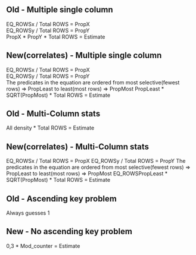## Old - Multiple single column
EQ_ROWSx / Total ROWS = PropX  
EQ_ROWSy / Total ROWS = PropY  
PropX * PropY * Total ROWS = Estimate

##  New(correlates) - Multiple single column
EQ_ROWSx / Total ROWS = PropX  
EQ_ROWSy / Total ROWS = PropY  
The predicates in the equation are ordered from most selective(fewest rows) => PropLeast to least(most rows) => PropMost
PropLeast * SQRT(PropMost) * Total ROWS = Estimate

## Old - Multi-Column stats
All density * Total ROWS = Estimate

##  New(correlates) - Multi-Column stats
EQ_ROWSx / Total ROWS = PropX
EQ_ROWSy / Total ROWS = PropY
The predicates in the equation are ordered from most selective(fewest rows) => PropLeast to least(most rows)  => PropMost
EQ_ROWSPropLeast * SQRT(PropMost) * Total ROWS = Estimate

## Old - Ascending key problem  
Always guesses 1

## New - No ascending key problem
0,3 * Mod_counter = Estimate
